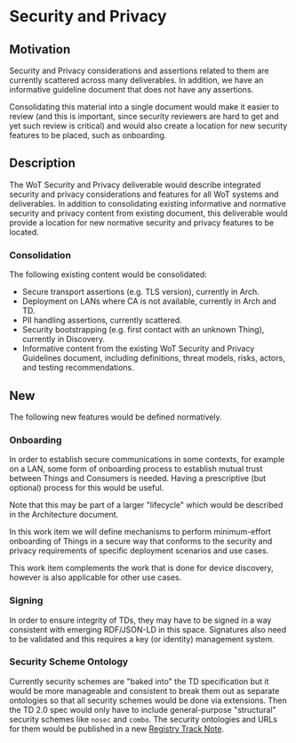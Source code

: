# Security and Privacy

## Motivation
Security and Privacy considerations and assertions related to them are currently
scattered across many deliverables.  In addition, we have an informative guideline
document that does not have any assertions. 

Consolidating this material into a single document would make it easier to review
(and this is important, since security reviewers are hard to get and yet such
review is critical) and would also create a location for new security features to
be placed, such as onboarding.

## Description
The WoT Security and Privacy deliverable would describe integrated security and privacy 
considerations and features for all WoT systems and deliverables.  In addition to consolidating existing informative
and normative security and privacy content from existing document, this
deliverable would provide a location for new normative security and privacy features to
be located.

### Consolidation
The following existing content would be consolidated:
- Secure transport assertions (e.g. TLS version), currently in Arch.
- Deployment on LANs where CA is not available, currently in Arch and TD.
- PII handling assertions, currently scattered.
- Security bootstrapping (e.g. first contact with an unknown Thing), currently in Discovery.
- Informative content from the existing WoT Security and Privacy Guidelines document,
  including definitions, threat models, risks, actors, and testing recommendations.
  
## New
The following new features would be defined normatively.

### Onboarding
In order to establish secure communications in some contexts, for example on a LAN,
some form of onboarding process to establish mutual trust between Things and
Consumers is needed.  Having a prescriptive (but optional) process for this
would be useful.

Note that this may be part of a larger "lifecycle" which would be described in the 
Architecture document.

<p>
In this work item we will define mechanisms to perform minimum-effort
onboarding of
Things in a secure way that conforms to the security and privacy requirements
of specific deployment scenarios and use cases.
</p>
<p>
This work item complements the work that is done for device discovery,
however is also applicable for other use cases.
</p>

### Signing
In order to ensure integrity of TDs, they may have to be signed in a way
consistent with emerging RDF/JSON-LD in this space.  Signatures also
need to be validated and this requires a key (or identity) management system.

### Security Scheme Ontology
Currently security schemes are "baked into" the TD specification but it would
be more manageable and consistent to break them out as separate ontologies so that all
security schemes would be done via extensions.  Then the TD 2.0 spec would only
have to include general-purpose "structural" security schemes like `nosec` and `combo`.
The security ontologies and URLs for them would be published in a new [Registry Track Note](https://www.w3.org/2021/Process-20211102/#registries).
